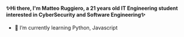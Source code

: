 #### ✨Hi there, I'm Matteo Ruggiero, a 21 years old IT Engineering student interested in CyberSecurity and Software Engineering✨


- 🌱 I’m currently learning Python, Javascript


